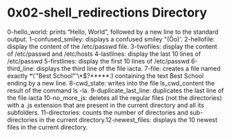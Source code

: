 # 0x02-shell_redirections Directory
0-hello_world: prints “Hello, World”, followed by a new line to the standard output.
1-confused_smiley: displays a confused smiley "(Ôo)'.
2-hellofile: display the content of the /etc/passwd file.
3-twofiles: display the content of /etc/passwd and /etc/hosts
4-lastlines: display the last 10 lines of /etc/passwd
5-firstlines: display the first 10 lines of /etc/passwd
6-third_line: displays the third line of the file iacta.
7-file: creates a file named exactly \*\\'"Best School"\'\\*$\?\*\*\*\*\*:) containing the text Best School ending by a new line.
8-cwd_state: writes into the file ls_cwd_content the result of the command ls -la.
9-duplicate_last_line: duplicates the last line of the file iacta
10-no_more_js: deletes all the regular files (not the directories) with a .js extension that are present in the current directory and all its subfolders.
11-directories: counts the number of directories and sub-directories in the current directory.12-newest_files: displays the 10 newest files in the current directory.

